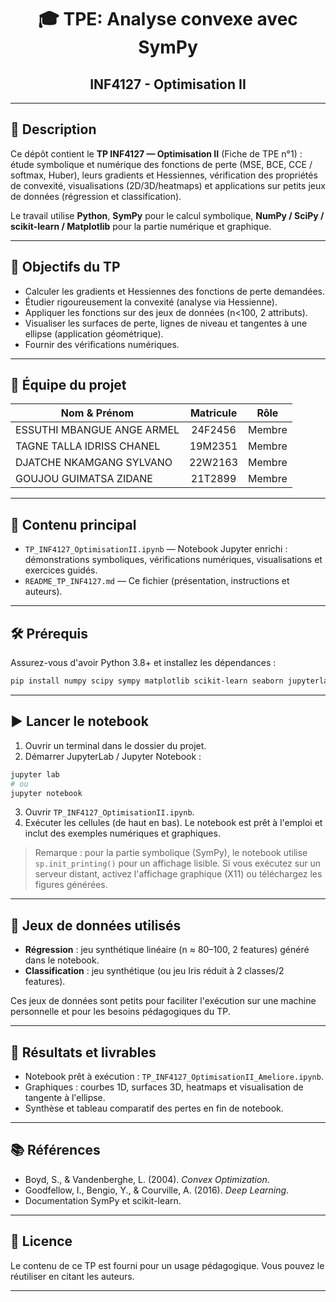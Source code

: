 <div align="center">

# 🎓 TPE: Analyse convexe avec SymPy

## INF4127 - Optimisation II

</div>

---

## 📄 Description

Ce dépôt contient le **TP INF4127 — Optimisation II** (Fiche de TPE n°1) : étude symbolique et numérique des fonctions de perte (MSE, BCE, CCE / softmax, Huber), leurs gradients et Hessiennes, vérification des propriétés de convexité, visualisations (2D/3D/heatmaps) et applications sur petits jeux de données (régression et classification).

Le travail utilise **Python**, **SymPy** pour le calcul symbolique, **NumPy / SciPy / scikit-learn / Matplotlib** pour la partie numérique et graphique.

---

## 📌 Objectifs du TP

- Calculer les gradients et Hessiennes des fonctions de perte demandées.  
- Étudier rigoureusement la convexité (analyse via Hessienne).  
- Appliquer les fonctions sur des jeux de données (n<100, 2 attributs).  
- Visualiser les surfaces de perte, lignes de niveau et tangentes à une ellipse (application géométrique).  
- Fournir des vérifications numériques.

---

## 👥 Équipe du projet

| Nom & Prénom | Matricule | Rôle |
|---|:---:|:---:|
| ESSUTHI MBANGUE ANGE ARMEL | 24F2456 | Membre |
| TAGNE TALLA IDRISS CHANEL | 19M2351 | Membre |
| DJATCHE NKAMGANG SYLVANO | 22W2163 | Membre |
| GOUJOU GUIMATSA ZIDANE | 21T2899 | Membre |

---

## 📁 Contenu principal

- `TP_INF4127_OptimisationII.ipynb` — Notebook Jupyter enrichi : démonstrations symboliques, vérifications numériques, visualisations et exercices guidés.  
- `README_TP_INF4127.md` — Ce fichier (présentation, instructions et auteurs).  


---

## 🛠️ Prérequis

Assurez-vous d'avoir Python 3.8+ et installez les dépendances :

```bash
pip install numpy scipy sympy matplotlib scikit-learn seaborn jupyterlab
```

---

## ▶️ Lancer le notebook

1. Ouvrir un terminal dans le dossier du projet.  
2. Démarrer JupyterLab / Jupyter Notebook :

```bash
jupyter lab
# ou
jupyter notebook
```

3. Ouvrir `TP_INF4127_OptimisationII.ipynb`.  
4. Exécuter les cellules (de haut en bas). Le notebook est prêt à l'emploi et inclut des exemples numériques et graphiques.

> Remarque : pour la partie symbolique (SymPy), le notebook utilise `sp.init_printing()` pour un affichage lisible. Si vous exécutez sur un serveur distant, activez l'affichage graphique (X11) ou téléchargez les figures générées.

---

## 🔬 Jeux de données utilisés

- **Régression** : jeu synthétique linéaire (n ≈ 80–100, 2 features) généré dans le notebook.  
- **Classification** : jeu synthétique (ou jeu Iris réduit à 2 classes/2 features).  

Ces jeux de données sont petits pour faciliter l'exécution sur une machine personnelle et pour les besoins pédagogiques du TP.

---

## 🧾 Résultats et livrables

- Notebook prêt à exécution : `TP_INF4127_OptimisationII_Ameliore.ipynb`.  
- Graphiques : courbes 1D, surfaces 3D, heatmaps et visualisation de tangente à l'ellipse.  
- Synthèse et tableau comparatif des pertes en fin de notebook.

---



## 📚 Références

- Boyd, S., & Vandenberghe, L. (2004). *Convex Optimization*.  
- Goodfellow, I., Bengio, Y., & Courville, A. (2016). *Deep Learning*.  
- Documentation SymPy et scikit-learn.

---

## 📝 Licence

Le contenu de ce TP est fourni pour un usage pédagogique. Vous pouvez le réutiliser en citant les auteurs.

---


